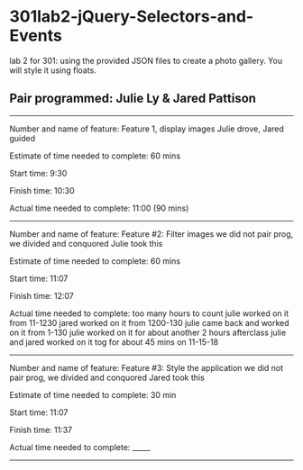 # 301lab2-jQuery-Selectors-and-Events

lab 2 for 301: using the provided JSON files to create a photo gallery. You will style it using floats.

## Pair programmed: Julie Ly & Jared Pattison

-------
Number and name of feature: Feature 1, display images
Julie drove, Jared guided

Estimate of time needed to complete: 60 mins

Start time: 9:30

Finish time: 10:30

Actual time needed to complete: 11:00 (90 mins)

-------
Number and name of feature: Feature #2: Filter images
we did not pair prog, we divided and conquored
Julie took this

Estimate of time needed to complete: 60 mins

Start time: 11:07

Finish time: 12:07

Actual time needed to complete: too many hours to count
julie worked on it from 11-1230
jared worked on it from 1200-130
julie came back and worked on it from 1-130
julie worked on it for about another 2 hours afterclass
julie and jared worked on it tog for about 45 mins on 11-15-18

-------
Number and name of feature: Feature #3: Style the application
we did not pair prog, we divided and conquored
Jared took this

Estimate of time needed to complete: 30 min

Start time: 11:07

Finish time: 11:37

Actual time needed to complete: _____

-------
